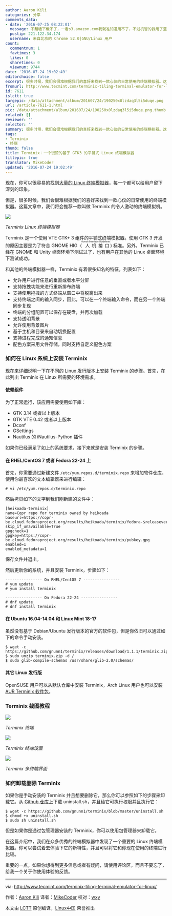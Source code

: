 ```yaml
---
author: Aaron Kili
categories: 分享
comments_data:
- date: '2016-07-25 08:22:01'
  message: 不翻墙下载不了，一看s3.amazon.com我就准知道用不了，不过机智的我用了蓝灯直接从浏览器上下在，哈哈
  postip: 221.122.34.174
  username: 来自北京的 Chrome 52.0|GNU/Linux 用户
count:
  commentnum: 1
  favtimes: 3
  likes: 0
  sharetimes: 0
  viewnum: 9744
date: '2016-07-24 19:02:49'
editorchoice: false
excerpt: 很多时候，我们会很难根据我们的喜好来找到一款心仪的日常使用的终端模拟器。这篇文章中，我们将会推荐一款叫做 Terminix 的令人激动的终端模拟机。
fromurl: http://www.tecmint.com/terminix-tiling-terminal-emulator-for-linux/
id: 7611
islctt: true
largepic: /data/attachment/album/201607/24/190250x0lzdaq3l5i5duqe.png
url: /article-7611-1.html
pic: /data/attachment/album/201607/24/190250x0lzdaq3l5i5duqe.png.thumb.jpg
related: []
reviewer: ''
selector: ''
summary: 很多时候，我们会很难根据我们的喜好来找到一款心仪的日常使用的终端模拟器。这篇文章中，我们将会推荐一款叫做 Terminix 的令人激动的终端模拟机。
tags:
- Terminix
- 终端
thumb: false
title: Terminix：一个很赞的基于 GTK3 的平铺式 Linux 终端模拟器
titlepic: true
translator: MikeCoder
updated: '2016-07-24 19:02:49'
---
```


现在，你可以很容易的找到[大量的 Linux 终端模拟器](http://www.tecmint.com/linux-terminal-emulators/)，每一个都可以给用户留下深刻的印象。


但是，很多时候，我们会很难根据我们的喜好来找到一款心仪的日常使用的终端模拟器。这篇文章中，我们将会推荐一款叫做 Terminix 的令人激动的终端模拟机。


![](/data/attachment/album/201607/24/190250x0lzdaq3l5i5duqe.png)


*Terminix Linux 终端模拟器*


Terminix 是一个使用 VTE GTK+ 3 组件的平铺式终端模拟器。使用 GTK 3 开发的原因主要是为了符合 GNOME HIG（<ruby> 人机接口 <rp>  （ </rp> <rt>  Human Interface Guidelines </rt> <rp>  ） </rp></ruby>) 标准。另外，Terminix 已经在 GNOME 和 Unity 桌面环境下测试过了，也有用户在其他的 Linux 桌面环境下测试成功。


和其他的终端模拟器一样，Terminix 有着很多知名的特征，列表如下：


* 允许用户进行任意的垂直或者水平分屏
* 支持拖拽功能来进行重新排布终端
* 支持使用拖拽的方式终端从窗口中将脱离出来
* 支持终端之间的输入同步，因此，可以在一个终端输入命令，而在另一个终端同步复现
* 终端的分组配置可以保存在硬盘，并再次加载
* 支持透明背景
* 允许使用背景图片
* 基于主机和目录来自动切换配置
* 支持进程完成的通知信息
* 配色方案采用文件存储，同时支持自定义配色方案


### 如何在 Linux 系统上安装 Terminix


现在来详细说明一下在不同的 Linux 发行版本上安装 Terminix 的步骤。首先，在此列出 Terminix 在 Linux 所需要的环境需求。


#### 依赖组件


为了正常运行，该应用需要使用如下库：


* GTK 3.14 或者以上版本
* GTK VTE 0.42 或者以上版本
* Dconf
* GSettings
* Nautilus 的 iNautilus-Python 插件


如果你已经满足了如上的系统要求，接下来就是安装 Terminix 的步骤。


#### 在 RHEL/CentOS 7 或者 Fedora 22-24 上


首先，你需要通过新建文件 `/etc/yum.repos.d/terminix.repo` 来增加软件仓库，使用你最喜欢的文本编辑器来进行编辑：



```
# vi /etc/yum.repos.d/terminix.repo

```

然后拷贝如下的文字到我们刚新建的文件中：



```
[heikoada-terminix]
name=Copr repo for terminix owned by heikoada
baseurl=https://copr-be.cloud.fedoraproject.org/results/heikoada/terminix/fedora-$releasever-$basearch/
skip_if_unavailable=True
gpgcheck=1
gpgkey=https://copr-be.cloud.fedoraproject.org/results/heikoada/terminix/pubkey.gpg
enabled=1
enabled_metadata=1

```

保存文件并退出。


然后更新你的系统，并且安装 Terminix，步骤如下：



```
---------------- On RHEL/CentOS 7 ---------------- 
# yum update
# yum install terminix

---------------- On Fedora 22-24 ---------------- 
# dnf update
# dnf install terminix

```

#### 在 Ubuntu 16.04-14.04 和 Linux Mint 18-17


虽然没有基于 Debian/Ubuntu 发行版本的官方的软件包，但是你依旧可以通过如下的命令手动安装。



```
$ wget -c https://github.com/gnunn1/terminix/releases/download/1.1.1/terminix.zip
$ sudo unzip terminix.zip -d / 
$ sudo glib-compile-schemas /usr/share/glib-2.0/schemas/

```

#### 其它 Linux 发行版


OpenSUSE 用户可以从默认仓库中安装 Terminix，Arch Linux 用户也可以安装 [AUR Terminix 软件包](https://aur.archlinux.org/packages/terminix)。


### Terminix 截图教程


![](/data/attachment/album/201607/24/190251rzbzpkfgkeefjwks.png)


*Terminix 终端*


![](/data/attachment/album/201607/24/190251foaork76jtm006dm.png)


*Terminix 终端设置*


![](/data/attachment/album/201607/24/190252qz8bzhugg30y68bu.png)


*Terminix 多终端界面*


### 如何卸载删除 Terminix


如果你是手动安装的 Terminix 并且想要删除它，那么你可以参照如下的步骤来卸载它。从 [Github 仓库](https://github.com/gnunn1/terminix)上下载 uninstall.sh，并且给它可执行权限并且执行它：



```
$ wget -c https://github.com/gnunn1/terminix/blob/master/uninstall.sh
$ chmod +x uninstall.sh
$ sudo sh uninstall.sh

```

但是如果你是通过包管理器安装的 Terminix，你可以使用包管理器来卸载它。


在这篇介绍中，我们在众多优秀的终端模拟器中发现了一个重要的 Linux 终端模拟器。你可以尝试着去体验下它的新特性，并且可以将它和你现在使用的终端进行比较。


重要的一点，如果你想得到更多信息或者有疑问，请使用评论区，而且不要忘了，给我一个关于你使用体验的反馈。




---


via: <http://www.tecmint.com/terminix-tiling-terminal-emulator-for-linux/>


作者：[Aaron Kili](http://www.tecmint.com/author/aaronkili/) 译者：[MikeCoder](https://github.com/MikeCoder) 校对：[wxy](https://github.com/wxy)


本文由 [LCTT](https://github.com/LCTT/TranslateProject) 原创编译，[Linux中国](https://linux.cn/) 荣誉推出